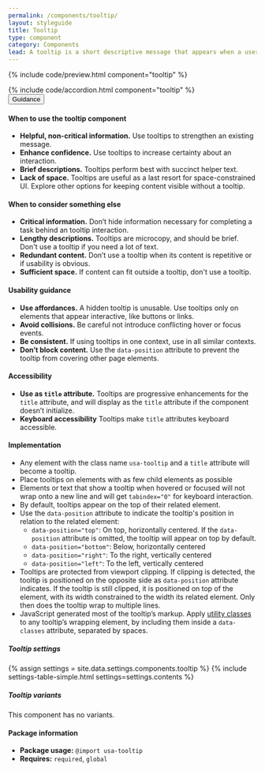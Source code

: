 ```yaml
---
permalink: /components/tooltip/
layout: styleguide
title: Tooltip
type: component
category: Components
lead: A tooltip is a short descriptive message that appears when a user hovers or focuses on an element.
---
```


{% include code/preview.html component="tooltip" %}

<section class="site-component-section">
  {% include code/accordion.html component="tooltip" %}
  <div class="usa-accordion usa-accordion--bordered site-accordion-docs">
    <button class="usa-button-unstyled usa-accordion__button"
        aria-expanded="true" aria-controls="tooltip-docs">
      Guidance
    </button>
    <div id="tooltip-docs" aria-hidden="false" class="usa-accordion__content site-component-usage">
      <h4>When to use the tooltip component</h4>
      <ul class="usa-content-list">
        <li><strong>Helpful, non-critical information.</strong> Use tooltips to strengthen an existing message.</li>
        <li><strong>Enhance confidence.</strong> Use tooltips to increase certainty about an interaction.</li>
        <li><strong>Brief descriptions.</strong> Tooltips perform best with succinct helper text.</li>
        <li><strong>Lack of space.</strong> Tooltips are useful as a last resort for space-constrained UI. Explore other options for keeping content visible without a tooltip.</li>
      </ul>
      <h4>When to consider something else</h4>
      <ul class="usa-content-list">
        <li><strong>Critical information.</strong> Don’t hide information necessary for completing a task behind an tooltip interaction.</li>
        <li><strong>Lengthy descriptions.</strong> Tooltips are microcopy, and should be brief. Don't use a tooltip if you need a lot of text.</li>
        <li><strong>Redundant content.</strong> Don’t use a tooltip when its content is repetitive or if usability is obvious.</li>
        <li><strong>Sufficient space.</strong> If content can fit outside a tooltip, don't use a tooltip.</li>
      </ul>
      <h4>Usability guidance</h4>
      <ul class="usa-content-list">
        <li><strong>Use affordances.</strong> A hidden tooltip is unusable. Use tooltips only on elements that appear interactive, like buttons or links.</li>
        <li><strong>Avoid collisions.</strong> Be careful not introduce conflicting hover or focus events.</li>
        <li><strong>Be consistent.</strong> If using tooltips in one context, use in all similar contexts.</li>
        <li><strong>Don’t block content.</strong> Use the <code>data-position</code> attribute to prevent the tooltip from covering other page elements.</li>
      </ul>
      <h4 class="usa-heading">Accessibility</h4>
      <ul class="usa-content-list">
        <li><strong>Use as <code>title</code> attribute.</strong> Tooltips are progressive enhancements for the <code>title</code> attribute, and will display as the <code>title</code> attribute if the component doesn’t initialize.</li>
        <li><strong>Keyboard accessibility</strong> Tooltips make <code>title</code> attributes keyboard accessible.</li>
      </ul>
      <h4 class="usa-heading">Implementation</h4>
      <ul class="usa-content-list">
        <li>Any element with the class name <code>usa-tooltip</code> and a <code>title</code> attribute will become a tooltip.</li>
        <li>Place tooltips on elements with as few child elements as possible</li>
        <li>Elements or text that show a tooltip when hovered or focused will not wrap onto a new line and will get <code>tabindex="0"</code> for keyboard interaction.</li>
        <li>By default, tooltips appear on the top of their related element.</li>
        <li>Use the <code>data-position</code> attribute to indicate the tooltip's position in relation to the related element:
          <ul>
            <li><code>data-position="top"</code>: On top, horizontally centered. If the <code>data-position</code> attribute is omitted, the tooltip will appear on top by default.</li>
            <li><code>data-position="bottom"</code>: Below, horizontally centered</li>
            <li><code>data-position="right"</code>: To the right, vertically centered</li>
            <li><code>data-position="left"</code>: To the left, vertically centered</li>
          </ul>
        </li>
        <li>Tooltips are protected from viewport clipping. If clipping is detected, the tooltip is positioned on the opposite side as <code>data-position</code> attribute indicates. If the tooltip is still clipped, it is positioned on top of the element, with its width constrained to the width its related element. Only then does the tooltip wrap to multiple lines.</li>
        <li>JavaScript generated most of the tooltip’s markup. Apply <a href="{{ site.baseurl }}/utilities/">utility classes</a> to any tooltip’s wrapping element, by including them inside a <code>data-classes</code> attribute, separated by spaces.</li>
      </ul>
      <h5 id="component-settings">Tooltip settings</h5>
      {% assign settings = site.data.settings.components.tooltip %}
      {% include settings-table-simple.html
        settings=settings.contents
      %}
      <h5 id="tooltip-variants">Tooltip variants</h5>
      <p>This component has no variants.</p>
      <h4 class="usa-heading">Package information</h4>
      <ul class="usa-content-list">
        <li>
          <strong>Package usage:</strong> <code>@import usa-tooltip</code>
        </li>
        <li>
          <strong>Requires:</strong> <code>required</code>, <code>global</code>
        </li>
      </ul>
    </div>
  </div>
</section>
